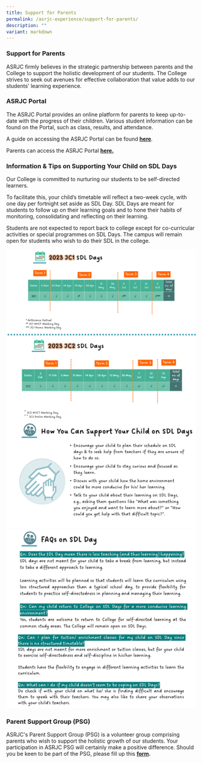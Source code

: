 ```yaml
---
title: Support for Parents
permalink: /asrjc-experience/support-for-parents/
description: ""
variant: markdown
---
```

### Support for Parents

ASRJC firmly believes in the strategic partnership between parents and the College to support the holistic development of our students. The College strives to seek out avenues for effective collaboration that value adds to our students' learning experience.

### ASRJC Portal

The ASRJC Portal provides an online platform for parents to keep up-to-date with the progress of their children. Various student information can be found on the Portal, such as class, results, and attendance.

A guide on accessing the ASRJC Portal can be found [**here**](/files/additional-info-instructions-for-accessing-parents-portal.pdf).

Parents can access the ASRJC Portal **[here.](https://portal.asrjc.edu.sg/)**

### Information & Tips on Supporting Your Child on SDL Days

Our College is committed to nurturing our students to be self-directed learners.

To facilitate this, your child’s timetable will reflect a two-week cycle, with one day per fortnight set aside as SDL Day. SDL Days are meant for students to follow up on their learning goals and to hone their habits of monitoring, consolidating and reflecting on their learning.

Students are not expected to report back to college except for co-curricular activities or special programmes on SDL Days. The campus will remain open for students who wish to do their SDL in the college.

![](/images/sdl%20pic%201.png)
![](/images/sdl%20pic%202.png)
![](/images/sdl%20pic%203.png)


### Parent Support Group (PSG)

ASRJC's Parent Support Group (PSG) is a volunteer group comprising parents who wish to support the holistic growth of our students. Your participation in ASRJC PSG will certainly make a positive difference. Should you be keen to be part of the PSG, please fill up this **[form](https://form.gov.sg/#!/628adb8bca2dcc0012c0d8db).**